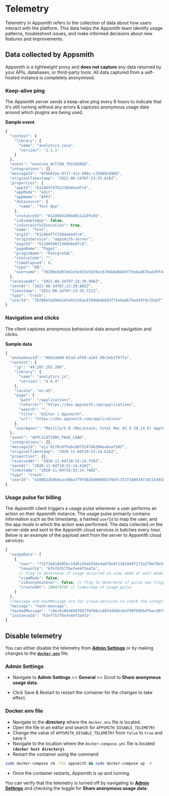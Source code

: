 # Telemetry

Telemetry in Appsmith refers to the collection of data about how users interact with the platform. This data helps the Appsmith team identify usage patterns, troubleshoot issues, and make informed decisions about new features and improvements.

## Data collected by Appsmith

Appsmith is a lightweight proxy and **does not capture** any data returned by your APIs, databases, or third-party tools. All data captured from a self-hosted instance is completely anonymised.

### Keep-alive ping

The Appsmith server sends a keep-alive ping every 6 hours to indicate that it's still running without any errors & captures anonymous usage data around which plugins are being used.

**Sample event**

```javascript
{
  "context": {
    "library": {
      "name": "analytics-java",
      "version": "2.1.1"
    }
  },
  "event": "execute_ACTION_TRIGGERED",
  "integrations": {},
  "messageId": "0f6b07ee-0717-413-808c-c25b09c0468",
  "originalTimestamp": "2021-08-24T07:23:35.610Z",
  "properties": {
    "appId": "612465f87b2230debedfc6",
    "appMode": "edit",
    "appName": "APP1",
    "datasource": {
      "name": "Test App"
    },
    "instanceId": "612460418944011a10fa5b",
    "isExampleApp": false,
    "isSuccessfulExecution": true,
    "name": "Test",
    "orgId": "612464f7f230debedfc4",
    "originService": "appsmith-server",
    "pageId": "612465802230debedfc8",
    "pageName": "Page1",
    "pluginName": "PostgreSQL",
    "statusCode": "",
    "timeElapsed": 8,
    "type": "DB",
    "username": "70280e5d07e61e5e915e5d26ac8704bbd68d3f75ebad67ba439f4c354d7"
  },
  "receivedAt": "2021-08-24T07:23:39.996Z",
  "sentAt": "2021-08-24T07:23:39.885Z",
  "timestamp": "2021-08-24T07:23:35.721Z",
  "type": "track",
  "userId": "70280e5dd9e61e5e91526ac8704bbd68d3f75ebad67ba439f4c354d7",
}
```

### Navigation and clicks

The client captures anonymous behavioral data around navigation and clicks.

**Sample data**

```javascript
{
  "anonymousId": "0b62ab60-02ad-4f69-a181-d9c5eb2f97fa",
  "context": {
    "ip": "49.207.192.209",
    "library": {
      "name": "analytics.js",
      "version": "4.0.4"
    },
    "locale": "en-US",
    "page": {
      "path": "/applications",
      "referrer": "https://dev.appsmith.com/applications",
      "search": "",
      "title": "Editor | Appsmith",
      "url": "https://dev.appsmith.com/applications"
    },
    "userAgent": "Mozilla/5.0 (Macintosh; Intel Mac OS X 10_14_6) AppleWebKit/537.36 (KHTML, like Gecko) Chrome/86.0.4240.111 Safari/537.36"
  },
  "event": "APPLICATIONS_PAGE_LOAD",
  "integrations": {},
  "messageId": "ajs-9176c8f5ebc607524746206ea6aa7502",
  "originalTimestamp": "2020-11-04T10:52:14.616Z",
  "properties": {},
  "receivedAt": "2020-11-04T10:52:14.750Z",
  "sentAt": "2020-11-04T10:52:14.618Z",
  "timestamp": "2020-11-04T10:52:14.748Z",
  "type": "track",
  "userId": "a3d8b23b9b0cac986af79f4826d009463f8dfc372f188934710115491b7665a1"
}
```

### Usage pulse for billing

The Appsmith client triggers a usage pulse whenever a user performs an action on their Appsmith instance. The usage pulse primarily contains information such as the timestamp, a hashed `userId` to map the user, and the app mode in which the action was performed. The data collected on the server-side and sent to the Appsmith cloud services in batches every hour. Below is an example of the payload sent from the server to Appsmith cloud services:

```javascript
{
  "usageData": [
    {
      "user": "f3273dd18d95bc19d51d3e6356e4a679e6f13824497272a270e7bb540b0abb9d", // unique hashed-id for each user
      "tenantId": "6fh76357fbe7e44f3a47a", 
      // flag to determine if usage occurred in view mode or edit mode of application. We don’t charge developers when they are building their apps in edit mode
      "viewMode": false, 
      "isAnonymousUser": false, // flag to determine if pulse was triggered by logged-in user or an anonymous user
      "createdAt": 188474747 // timestamp of usage pulse
    }
  ],
  //message and hashMessage are for cloud-services to check the integrity of the data, ensuring that the pulses are sent by the real instance owning this license key
  "message": "hash-message",
  "hashedMessage": "c8ec6166d030765ff0f88ce40f4494bc6ef99f9d65dfbecd974c6359d1cac7ac",
  "instanceId": "63ef757fbe7e44f3a47a"
}

```

## Disable telemetry

You can either disable the telemetry from [**Admin Settings**](telemetry.md#admin-settings) or by making changes to the [**`docker.env`**](telemetry.md#docker.env-file) file.

### Admin Settings

- Navigate to **Admin Settings** >> **General** >> Scroll to **Share anonymous usage** **data.**

- Click Save & Restart to restart the container for the changes to take effect.

### Docker.env file

- Navigate to the **directory** where the `docker.env` file is located.
- Open the file in an editor and search for `APPSMITH_DISABLE_TELEMETRY`
- Change the value of `APPSMITH_DISABLE_TELEMETRY` from `false` to `true` and save it
- Navigate to the location where the `docker-compose.yml` file is located **`(docker host directory)`**.
- Restart the container using the command

```bash
sudo docker-compose rm -fsv appsmith && sudo docker-compose up -d
```

- Once the container restarts, Appsmith is up and running.

You can verify that the telemetry is turned off by navigating to [**Admin Settings**](telemetry.md#admin-settings) and checking the toggle for **Share anonymous usage** **data.**
